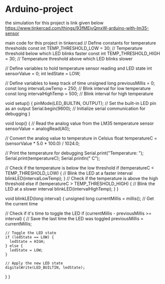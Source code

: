 # Arduino-project
the simulation  for this project is link given below
https://www.tinkercad.com/things/93fMEjvQmxW-arduino-with-lm35-sensor

main code for this project in tinkercad
// Define constants for temperature thresholds
const int TEMP_THRESHOLD_LOW = 30; // Temperature threshold below which LED blinks faster
const int TEMP_THRESHOLD_HIGH = 30; // Temperature threshold above which LED blinks slower

// Define variables to hold temperature sensor reading and LED state
int sensorValue = 0;
int ledState = LOW;

// Define variables to keep track of time
unsigned long previousMillis = 0;
const long intervalLowTemp = 250; // Blink interval for low temperature
const long intervalHighTemp = 500; // Blink interval for high temperature

void setup() {
  pinMode(LED_BUILTIN, OUTPUT); // Set the built-in LED pin as an output
  Serial.begin(9600); // Initialize serial communication for debugging
}

void loop() {
  // Read the analog value from the LM35 temperature sensor
  sensorValue = analogRead(A0);

  // Convert the analog value to temperature in Celsius
  float temperatureC = (sensorValue * 5.0 * 100.0) / 1024.0;

  // Print the temperature for debugging
  Serial.print("Temperature: ");
  Serial.print(temperatureC);
  Serial.println(" C");

  // Check if the temperature is below the low threshold
  if (temperatureC < TEMP_THRESHOLD_LOW) {
    // Blink the LED at a faster interval
    blinkLED(intervalLowTemp);
  } 
  // Check if the temperature is above the high threshold
  else if (temperatureC > TEMP_THRESHOLD_HIGH) {
    // Blink the LED at a slower interval
    blinkLED(intervalHighTemp);
  }
}

void blinkLED(long interval) {
  unsigned long currentMillis = millis(); // Get the current time

  // Check if it's time to toggle the LED
  if (currentMillis - previousMillis >= interval) {
    // Save the last time the LED was toggled
    previousMillis = currentMillis;

    // Toggle the LED state
    if (ledState == LOW) {
      ledState = HIGH;
    } else {
      ledState = LOW;
    }

    // Apply the new LED state
    digitalWrite(LED_BUILTIN, ledState);
  }
}
